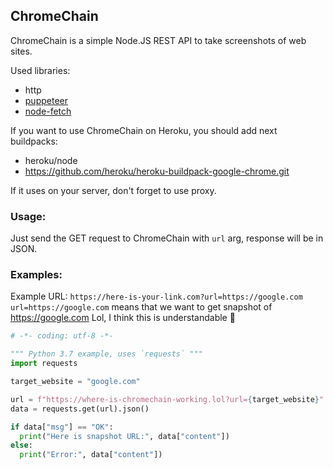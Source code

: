 ## ChromeChain
ChromeChain is a simple Node.JS REST API to take screenshots of web sites.

Used libraries:
* http
* [puppeteer](https://github.com/puppeteer/puppeteer)
* [node-fetch](https://github.com/bitinn/node-fetch)

If you want to use ChromeChain on Heroku, you should add next buildpacks:
- heroku/node
- https://github.com/heroku/heroku-buildpack-google-chrome.git

If it uses on your server, don't forget to use proxy.

### Usage:
Just send the GET request to ChromeChain with `url` arg, response will be in JSON.


### Examples:

Example URL:
`https://here-is-your-link.com?url=https://google.com`
`url=https://google.com` means that we want to get snapshot of https://google.com
Lol, I think this is understandable :eyes:

```python
# -*- coding: utf-8 -*-

""" Python 3.7 example, uses `requests` """
import requests

target_website = "google.com"

url = f"https://where-is-chromechain-working.lol?url={target_website}"
data = requests.get(url).json()

if data["msg"] == "OK":
  print("Here is snapshot URL:", data["content"])
else:
  print("Error:", data["content"])
```
